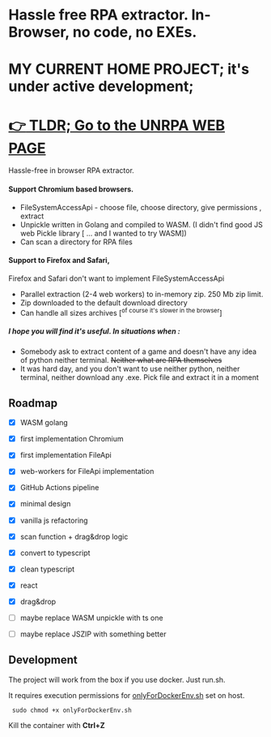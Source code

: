 # Hassle free RPA extractor. In-Browser, no code, no EXEs. 

# MY CURRENT HOME PROJECT; it's under active development;

# [:point_right: TLDR; Go to the UNRPA WEB PAGE](https://im7mortal.github.io/unrpa/)


Hassle-free in browser RPA extractor.

#### Support Chromium based browsers.

- FileSystemAccessApi - choose file, choose directory, give permissions , extract
- Unpickle written in Golang and compiled to WASM. (I didn't find good JS web Pickle library [ ... and I wanted to try WASM])
- Can scan a directory for RPA files

#### Support to Firefox and Safari,

Firefox and Safari don't want to implement FileSystemAccessApi

- Parallel extraction (2-4 web workers) to in-memory zip. 250 Mb zip limit.
- Zip downloaded to the default download directory
- Can handle all sizes archives [<sup>of course it's slower in the browser</sup>]

##### I hope you will find it's useful. In situations when :

- Somebody ask to extract content of a game and doesn't have any idea of python neither terminal. ~~Neither what are RPA themselves~~
- It was hard day, and you don't want to use neither python, neither terminal, neither download any .exe. Pick file and extract it in a moment

## Roadmap

- [x] WASM golang
- [x] first implementation Chromium
- [x] first implementation FileApi
- [x] web-workers for FileApi implementation
- [x] GitHub Actions pipeline
- [x] minimal design
- [x] vanilla js refactoring
- [x] scan function + drag&drop logic
- [x] convert to typescript
- [x] clean typescript
- [x] react
- [x] drag&drop
- [ ] maybe replace WASM unpickle with ts one
- [ ] maybe replace JSZIP with something better


## Development

The project will work from the box if you use docker. Just run.sh.

It requires execution permissions for [onlyForDockerEnv.sh](onlyForDockerEnv.sh) set on host.

```shell
 sudo chmod +x onlyForDockerEnv.sh 
```

Kill the container with **Ctrl+Z**

